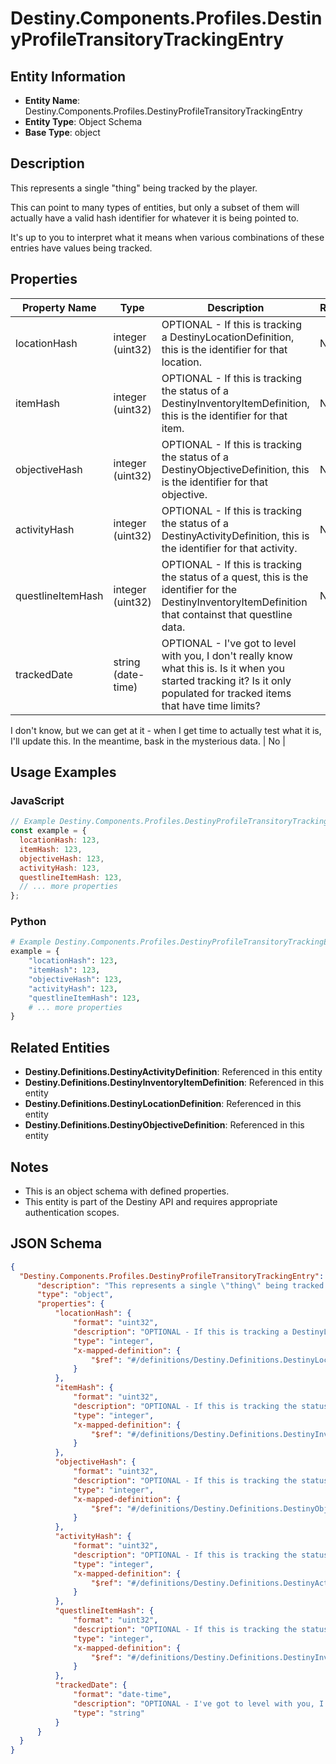# Destiny.Components.Profiles.DestinyProfileTransitoryTrackingEntry

## Entity Information
- **Entity Name**: Destiny.Components.Profiles.DestinyProfileTransitoryTrackingEntry
- **Entity Type**: Object Schema
- **Base Type**: object

## Description
This represents a single "thing" being tracked by the player.
This can point to many types of entities, but only a subset of them will actually have a valid hash identifier for whatever it is being pointed to.
It's up to you to interpret what it means when various combinations of these entries have values being tracked.

## Properties

| Property Name | Type | Description | Required |
|---------------|------|-------------|----------|
| locationHash | integer (uint32) | OPTIONAL - If this is tracking a DestinyLocationDefinition, this is the identifier for that location. | No |
| itemHash | integer (uint32) | OPTIONAL - If this is tracking the status of a DestinyInventoryItemDefinition, this is the identifier for that item. | No |
| objectiveHash | integer (uint32) | OPTIONAL - If this is tracking the status of a DestinyObjectiveDefinition, this is the identifier for that objective. | No |
| activityHash | integer (uint32) | OPTIONAL - If this is tracking the status of a DestinyActivityDefinition, this is the identifier for that activity. | No |
| questlineItemHash | integer (uint32) | OPTIONAL - If this is tracking the status of a quest, this is the identifier for the DestinyInventoryItemDefinition that containst that questline data. | No |
| trackedDate | string (date-time) | OPTIONAL - I've got to level with you, I don't really know what this is. Is it when you started tracking it? Is it only populated for tracked items that have time limits?
I don't know, but we can get at it - when I get time to actually test what it is, I'll update this. In the meantime, bask in the mysterious data. | No |

## Usage Examples

### JavaScript
```javascript
// Example Destiny.Components.Profiles.DestinyProfileTransitoryTrackingEntry object
const example = {
  locationHash: 123,
  itemHash: 123,
  objectiveHash: 123,
  activityHash: 123,
  questlineItemHash: 123,
  // ... more properties
};
```

### Python
```python
# Example Destiny.Components.Profiles.DestinyProfileTransitoryTrackingEntry object
example = {
    "locationHash": 123,
    "itemHash": 123,
    "objectiveHash": 123,
    "activityHash": 123,
    "questlineItemHash": 123,
    # ... more properties
}
```

## Related Entities
- **Destiny.Definitions.DestinyActivityDefinition**: Referenced in this entity
- **Destiny.Definitions.DestinyInventoryItemDefinition**: Referenced in this entity
- **Destiny.Definitions.DestinyLocationDefinition**: Referenced in this entity
- **Destiny.Definitions.DestinyObjectiveDefinition**: Referenced in this entity

## Notes
- This is an object schema with defined properties.
- This entity is part of the Destiny API and requires appropriate authentication scopes.

## JSON Schema
```json
{
  "Destiny.Components.Profiles.DestinyProfileTransitoryTrackingEntry":   {
      "description": "This represents a single \"thing\" being tracked by the player.\r\nThis can point to many types of entities, but only a subset of them will actually have a valid hash identifier for whatever it is being pointed to.\r\nIt's up to you to interpret what it means when various combinations of these entries have values being tracked.",
      "type": "object",
      "properties": {
          "locationHash": {
              "format": "uint32",
              "description": "OPTIONAL - If this is tracking a DestinyLocationDefinition, this is the identifier for that location.",
              "type": "integer",
              "x-mapped-definition": {
                  "$ref": "#/definitions/Destiny.Definitions.DestinyLocationDefinition"
              }
          },
          "itemHash": {
              "format": "uint32",
              "description": "OPTIONAL - If this is tracking the status of a DestinyInventoryItemDefinition, this is the identifier for that item.",
              "type": "integer",
              "x-mapped-definition": {
                  "$ref": "#/definitions/Destiny.Definitions.DestinyInventoryItemDefinition"
              }
          },
          "objectiveHash": {
              "format": "uint32",
              "description": "OPTIONAL - If this is tracking the status of a DestinyObjectiveDefinition, this is the identifier for that objective.",
              "type": "integer",
              "x-mapped-definition": {
                  "$ref": "#/definitions/Destiny.Definitions.DestinyObjectiveDefinition"
              }
          },
          "activityHash": {
              "format": "uint32",
              "description": "OPTIONAL - If this is tracking the status of a DestinyActivityDefinition, this is the identifier for that activity.",
              "type": "integer",
              "x-mapped-definition": {
                  "$ref": "#/definitions/Destiny.Definitions.DestinyActivityDefinition"
              }
          },
          "questlineItemHash": {
              "format": "uint32",
              "description": "OPTIONAL - If this is tracking the status of a quest, this is the identifier for the DestinyInventoryItemDefinition that containst that questline data.",
              "type": "integer",
              "x-mapped-definition": {
                  "$ref": "#/definitions/Destiny.Definitions.DestinyInventoryItemDefinition"
              }
          },
          "trackedDate": {
              "format": "date-time",
              "description": "OPTIONAL - I've got to level with you, I don't really know what this is. Is it when you started tracking it? Is it only populated for tracked items that have time limits?\r\nI don't know, but we can get at it - when I get time to actually test what it is, I'll update this. In the meantime, bask in the mysterious data.",
              "type": "string"
          }
      }
  }
}
```
